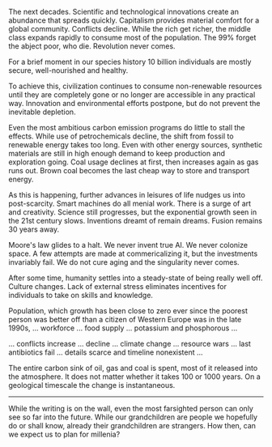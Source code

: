 The next decades. Scientific and technological innovations create an abundance that spreads quickly. Capitalism provides material comfort for a global community. Conflicts decline. While the rich get richer, the middle class expands rapidly to consume most of the population. The 99% forget the abject poor, who die. Revolution never comes.

For a brief moment in our species history 10 billion individuals are mostly secure, well-nourished and healthy.

To achieve this, civilization continues to consume non-renewable resources until they are completely gone or no longer are accessible in any practical way. Innovation and environmental efforts postpone, but do not prevent the inevitable depletion. 

Even the most ambitious carbon emission programs do little to stall the effects. While use of petrochemicals decline, the shift from fossil to renewable energy takes too long. Even with other energy sources, synthetic materials are still in high enough demand to keep production and exploration going. Coal usage declines at first, then increases again as gas runs out. Brown coal becomes the last cheap way to store and transport energy.

As this is happening, further advances in leisures of life nudges us into post-scarcity. Smart machines do all menial work. There is a surge of art and creativity. Science still progresses, but the exponential growth seen in the 21st century slows. Inventions dreamt of remain dreams. Fusion remains 30 years away.

Moore's law glides to a halt. We never invent true AI. We never colonize space. A few attempts are made at commericalizing it, but the investments invariably fail. We do not cure aging and the singularity never comes. 

After some time, humanity settles into a steady-state of being really well off. Culture changes. Lack of external stress eliminates incentives for individuals to take on skills and knowledge.

Population, which growth has been close to zero ever since the poorest person was better off than a citizen of Western Europe was in the late 1990s, ... workforce ... food supply ... potassium and phosphorous ... 

... conflicts increase ... decline ... climate change ... resource wars ... last antibiotics fail ... details scarce and timeline nonexistent ...

The entire carbon sink of oil, gas and coal is spent, most of it released into the atmosphere. It does not matter whether it takes 100 or 1000 years. On a geological timescale the change is instantaneous. 

-----------------------------------------------------------------------

While the writing is on the wall, even the most farsighted person can only see so far into the future. While our grandchildren are people we hopefully do or shall know, already their grandchildren are strangers. How then, can we expect us to plan for millenia?
